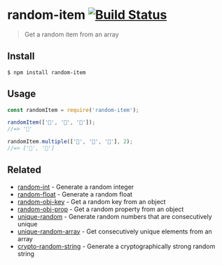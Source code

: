 # random-item [![Build Status](https://travis-ci.com/sindresorhus/random-item.svg?branch=master)](https://travis-ci.com/github/sindresorhus/random-item)

> Get a random item from an array

## Install

```
$ npm install random-item
```

## Usage

```js
const randomItem = require('random-item');

randomItem(['🐴', '🦄', '🌈']);
//=> '🦄'

randomItem.multiple(['🐴', '🦄', '🌈'], 2);
//=> ['🌈', '🦄']
```

## Related

- [random-int](https://github.com/sindresorhus/random-int) - Generate a random integer
- [random-float](https://github.com/sindresorhus/random-float) - Generate a random float
- [random-obj-key](https://github.com/sindresorhus/random-obj-key) - Get a random key from an object
- [random-obj-prop](https://github.com/sindresorhus/random-obj-prop) - Get a random property from an object
- [unique-random](https://github.com/sindresorhus/unique-random) - Generate random numbers that are consecutively unique
- [unique-random-array](https://github.com/sindresorhus/unique-random-array) - Get consecutively unique elements from an array
- [crypto-random-string](https://github.com/sindresorhus/crypto-random-string) - Generate a cryptographically strong random string
